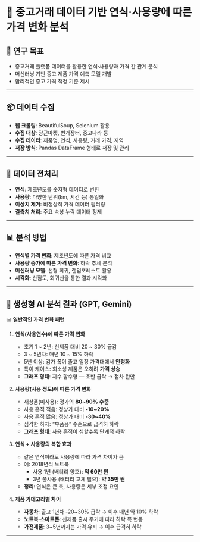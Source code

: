 # 📑 중고거래 데이터 기반 연식·사용량에 따른 가격 변화 분석

## 🎯 연구 목표
- 중고거래 플랫폼 데이터를 활용한 연식·사용량과 가격 간 관계 분석  
- 머신러닝 기반 중고 제품 가격 예측 모델 개발  
- 합리적인 중고 가격 책정 기준 제시  

---

## 📦 데이터 수집
- **웹 크롤링**: BeautifulSoup, Selenium 활용  
- **수집 대상**: 당근마켓, 번개장터, 중고나라 등  
- **수집 데이터**: 제품명, 연식, 사용량, 거래 가격, 지역  
- **저장 방식**: Pandas DataFrame 형태로 저장 및 관리  

---

## 🧹 데이터 전처리
- **연식**: 제조년도를 숫자형 데이터로 변환  
- **사용량**: 다양한 단위(km, 시간 등) 통일화  
- **이상치 제거**: 비정상적 가격 데이터 필터링  
- **결측치 처리**: 주요 속성 누락 데이터 정제  

---

## 📊 분석 방법
- **연식별 가격 변화**: 제조년도에 따른 가격 비교  
- **사용량 증가에 따른 가격 변화**: 하락 추세 분석  
- **머신러닝 모델**: 선형 회귀, 랜덤포레스트 활용  
- **시각화**: 산점도, 회귀선을 통한 결과 시각화  

---

## 🤖 생성형 AI 분석 결과 (GPT, Gemini)

📊 **일반적인 가격 변화 패턴**  

1. **연식(사용연수)에 따른 가격 변화**  
   - 초기 1 ~ 2년: 신제품 대비 20 ~ 30% 급감
   - 3 ~ 5년차: 매년 10 ~ 15% 하락
   - 5년 이상: 감가 폭이 줄고 일정 가격대에서 **안정화**  
   - 특이 케이스: 희소성 제품은 오히려 **가격 상승**  
   - **그래프 형태**: 지수 함수형 — 초반 급락 → 점차 완만  

2. **사용량(사용 정도)에 따른 가격 변화**  
   - 새상품(미사용): 정가의 **80~90% 수준**  
   - 사용 흔적 적음: 정상가 대비 **-10~20%**  
   - 사용 흔적 많음: 정상가 대비 **-30~40%**  
   - 심각한 하자: “부품용” 수준으로 급격히 하락  
   - **그래프 형태**: 사용 흔적이 심할수록 단계적 하락  

3. **연식 + 사용량의 복합 효과**  
   - 같은 연식이라도 사용량에 따라 가격 차이가 큼  
   - 예: 2018년식 노트북  
     - 사용 1년 (배터리 양호): **약 60만 원**  
     - 3년 풀사용 (배터리 교체 필요): **약 35만 원**  
   - **정리**: 연식은 큰 축, 사용량은 세부 조정 요인  

4. **제품 카테고리별 차이**  
   - **자동차**: 출고 1년차 -20~30% 급락 → 이후 매년 약 10% 하락  
   - **노트북·스마트폰**: 신제품 출시 주기에 따라 하락 폭 변동  
   - **가전제품**: 3~5년까지는 가격 유지 → 이후 급격히 하락  

---
